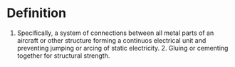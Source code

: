 # Definition

1.  Specifically, a system of connections between all metal parts of an
    aircraft or other structure forming a continuos electrical unit and
    preventing jumping or arcing of static electricity. 2. Gluing or
    cementing together for structural strength.
